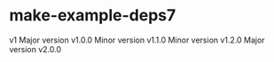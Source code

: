 # make-example-deps7
v1
Major version v1.0.0
Minor version v1.1.0
Minor version v1.2.0
Major version v2.0.0
